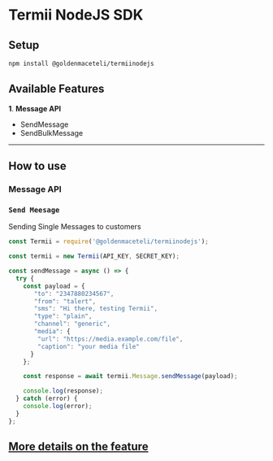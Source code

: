 # Termii NodeJS SDK

## Setup

```bash 
npm install @goldenmaceteli/termiinodejs
```

## Available Features

**1**. **Message API**

- SendMessage
- SendBulkMessage
---
## How to use

### Message API
### `Send Meesage`

Sending Single Messages to customers 

```javascript
const Termii = require('@goldenmaceteli/termiinodejs');

const termii = new Termii(API_KEY, SECRET_KEY);

const sendMessage = async () => {
  try {
    const payload = {
       "to": "2347880234567",
       "from": "talert",
       "sms": "Hi there, testing Termii",
       "type": "plain",
       "channel": "generic",
       "media": {
        "url": "https://media.example.com/file",
        "caption": "your media file"
      }    
    };

    const response = await termii.Message.sendMessage(payload);

    console.log(response);
  } catch (error) {
    console.log(error);
  }
};
```
<a href="https://developers.termii.com/messaging#send-message" target="_blank"> More details on the feature </a>
----
